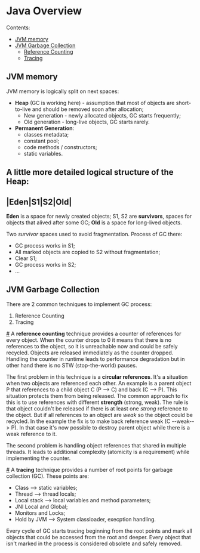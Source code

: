 # Java Overview

Contents:
- [JVM memory](#jvm-memory)
- [JVM Garbage Collection](#jvm-gc)
    - [Reference Counting](#jvm-gc-rc)
    - [Tracing](#jvm-gc-tracing)

<a name="jvm-memory"></a>
## JVM memory

JVM memory is logically split on next spaces:
- **Heap** (GC is working here) - assumption that most of objects are short-to-live and should be removed soon after allocation;
    - New generation - newly allocated objects, GC starts frequently;
    - Old generation - long-live objects, GC starts rarely.
- **Permanent Generation**:
    - classes metadata;
    - constant pool;
    - code methods / constructors;
    - static variables.

A little more detailed logical structure of the Heap:
----------------
|Eden|S1|S2|Old|
----------------
**Eden** is a space for newly created objects;
S1, S2 are **survivors**, spaces for objects that alived after some GC;
**Old** is a space for long-lived objects.

Two *survivor* spaces used to avoid fragmentation. Process of GC there:
- GC process works in S1;
- All marked objects are copied to S2 without fragmentation;
- Clear S1;
- GC process works in S2;
- ...

<a name="jvm-gc"><a/>
## JVM Garbage Collection

There are 2 common techniques to implement GC process:
1. Reference Counting
2. Tracing

[#](#jvm-gc-rc) A **reference counting** technique provides a counter of references for every object. When the counter drops to 0 it means that there is no references to the object, so it is unreachable now and could be safely recycled. Objects are released immediately as the counter dropped. Handling the counter in runtime leads to performance degradation but in other hand there is no STW (stop-the-world) pauses.

The first problem in this technique is a **circular references**. It's a situation when two objects are referenced each other. An example is a parent object P that references to a child object C (P --> C) and back (C --> P). This situation protects them from being released. The common approach to fix this is to use references with different **strength** (strong, weak). The rule is that object couldn't be released if there is at least one *strong* reference to the object. But if all references to an object are *weak* so the object could be recycled. In the example the fix is to make back reference weak (C --weak--> P). In that case it's now possible to destroy parent object while there is a weak reference to it.

The second problem is handling object references that shared in multiple threads. It leads to additional complexity (atomicity is a requirement) while implementing the counter.

[#](#jvm-gc-tracing) A **tracing** technique provides a number of root points for garbage collection (GC). These points are:
- Class --> static variables;
- Thread --> thread locals;
- Local stack --> local variables and method parameters;
- JNI Local and Global;
- Monitors and Locks;
- Hold by JVM --> System classloader, execption handling.

Every cycle of GC starts tracing beginning from the root points and mark all objects that could be accessed from the root and deeper. Every object that isn't marked in the process is considered obsolete and safely removed. 


